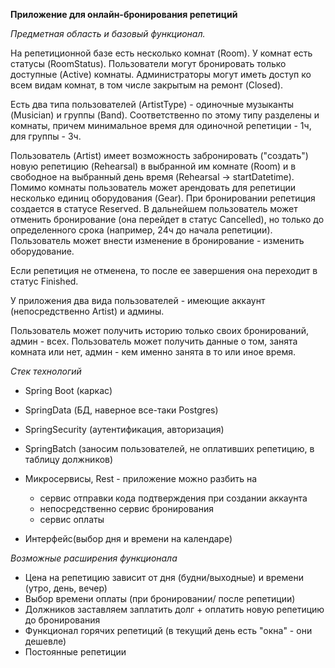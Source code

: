 **Приложение для онлайн-бронирования репетиций**

_Предметная область и базовый функционал._

На репетиционной базе есть несколько комнат (Room). У комнат есть статусы (RoomStatus).
Пользователи могут бронировать только доступные (Active) комнаты. Администраторы могут иметь доступ 
ко всем видам комнат, в том числе закрытым на ремонт (Closed).

Есть два типа пользователей (ArtistType) - одиночные музыканты (Musician) и группы (Band).
Соответственно по этому типу разделены и комнаты, причем минимальное время для одиночной репетиции - 1ч, для группы - 3ч.

Пользователь (Artist) имеет возможность забронировать ("создать") новую репетицию (Rehearsal) 
в выбранной им комнате (Room) и в свободное на выбранный день время (Rehearsal -> startDatetime).
Помимо комнаты пользователь может арендовать для репетиции несколько единиц оборудования (Gear).
При бронировании репетиция создается в статусе Reserved. В дальнейшем пользователь может отменить 
бронирование (она перейдет в статус Cancelled), но только до определенного срока (например, 24ч до начала репетиции).
Пользователь может внести изменение в бронирование - изменить оборудование.

Если репетиция не отменена, то после ее завершения она переходит в статус Finished.

У приложения два вида пользователей - имеющие аккаунт (непосредственно Artist) и админы.

Пользователь может получить историю только своих бронирований, админ - всех.
Пользователь может получить данные о том, занята комната или нет, админ - кем именно занята в то или иное время.

_Стек технологий_ 
 
- Spring Boot (каркас)
- SpringData (БД, наверное все-таки Postgres)
- SpringSecurity (аутентификация, авторизация)
- SpringBatch (заносим пользователей, не оплативших репетицию, в таблицу должников)
- Микросервисы, Rest - приложение можно разбить на 
    - сервис отправки кода подтверждения при создании аккаунта
    - непосредственно сервис бронирования
    - сервис оплаты
    
- Интерфейс(выбор дня и времени на календаре)

_Возможные расширения функционала_

- Цена на репетицию зависит от дня (будни/выходные) и времени (утро, день, вечер)
- Выбор времени оплаты (при бронировании/ после репетиции)
- Должников заставляем заплатить долг + оплатить новую репетицию до бронирования
- Функционал горячих репетиций (в текущий день есть "окна" - они дешевле)
- Постоянные репетиции

  




 